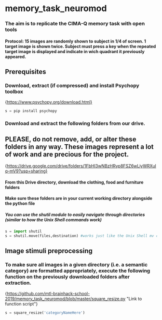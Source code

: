 # memory_task_neuromod
### The aim is to replicate the CIMA-Q memory task with open tools
#### Protocol: 15 images are randomly shown to subject in 1/4 of screen. 1 target image is shown twice. Subject must press a key when the                  repeated target image is displayed and indicate in wich quadrant it previously appeared.
## Prerequisites
### Download, extract (if compressed) and install Psychopy toolbox
{https://www.psychopy.org/download.html}
```python
s = pip install psychopy
```
### Download and extract the following folders from our drive.
## PLEASE, do not remove, add, or alter these folders in any way. These images represent a lot of work and are precious for the project.
{https://drive.google.com/drive/folders/1FbHI3wNBzHRyp8FSZ6wLiyWRXulq-mV9?usp=sharing}
#### From this Drive directory, download the clothing, food and furniture folders
#### Make sure these folders are in your current working directory alongside the python file
##### You can use the shutil module to easily navigate through directories (similar to how the Unix Shell commands work)
```python
s = import shutil
s = shutil.move(files,destination) #works just like the Unix Shell mv command
```
## Image stimuli preprocessing
### To make sure all images in a given directory (i.e. a semantic category) are formatted appropriately, execute the following function on the previously downloaded folders after extraction.
{https://github.com/mtl-brainhack-school-2019/memory_task_neuromod/blob/master/square_resize.py "Link to function script"}
```python
s = square_resize('categoryNameHere')
```

 
